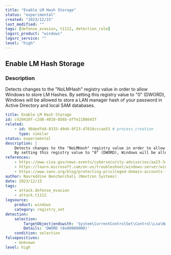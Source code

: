 ```yaml
---
title: "Enable LM Hash Storage"
status: "experimental"
created: "2023/12/15"
last_modified: ""
tags: [defense_evasion, t1112, detection_rule]
logsrc_product: "windows"
logsrc_service: ""
level: "high"
---
```


## Enable LM Hash Storage

### Description

Detects changes to the "NoLMHash" registry value in order to allow Windows to store LM Hashes.
By setting this registry value to "0" (DWORD), Windows will be allowed to store a LAN manager hash of your password in Active Directory and local SAM databases.


```yml
title: Enable LM Hash Storage
id: c420410f-c2d8-4010-856b-dffe21866437
related:
    - id: 98dedfdd-8333-49d4-9f23-d7018cccae53 # process_creation
      type: similar
status: experimental
description: |
    Detects changes to the "NoLMHash" registry value in order to allow Windows to store LM Hashes.
    By setting this registry value to "0" (DWORD), Windows will be allowed to store a LAN manager hash of your password in Active Directory and local SAM databases.
references:
    - https://www.cisa.gov/news-events/cybersecurity-advisories/aa23-347a
    - https://learn.microsoft.com/en-us/troubleshoot/windows-server/windows-security/prevent-windows-store-lm-hash-password
    - https://www.sans.org/blog/protecting-privileged-domain-accounts-lm-hashes-the-good-the-bad-and-the-ugly/
author: Nasreddine Bencherchali (Nextron Systems)
date: 2023/12/15
tags:
    - attack.defense_evasion
    - attack.t1112
logsource:
    product: windows
    category: registry_set
detection:
    selection:
        TargetObject|endswith: 'System\CurrentControlSet\Control\Lsa\NoLMHash'
        Details: 'DWORD (0x00000000)'
    condition: selection
falsepositives:
    - Unknown
level: high

```
